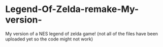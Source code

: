 # Legend-Of-Zelda-remake-My-version-
My version of a NES legend of zelda game!
(not all of the files have been uploaded yet so the code might not work)
